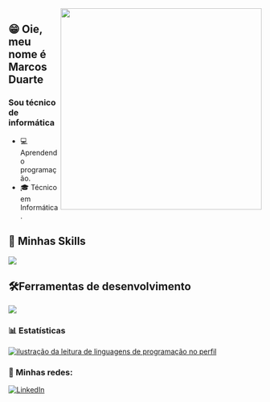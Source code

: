 <img src="https://i.pinimg.com/originals/6e/24/a7/6e24a73090618629b87353dbab6f76db.gif" alt="" min-width="400px" max-width="400px" width="400px" align="right">

## 😁 Oie, meu nome é Marcos Duarte </strong>
<h3> Sou técnico de informática </h3>

- 💻 Aprendendo programação.
- 🎓 Técnico em Informática</a>.

## 🚀 Minhas Skills

<p align="left">
  <a href="https://skillicons.dev">
    <img src="https://skillicons.dev/icons?i=html,css,js," />
  </a>
</p>

## 🛠️Ferramentas de desenvolvimento

<p align="left">
  <a href="https://skillicons.dev">
    <img src="https://skillicons.dev/icons?i=vscode,figma,github," />
  </a>
</p>

### 📊 Estatísticas

<a href="https://github.com/Marcsdurt" title="ilustração do mapeamento de linguagens">
  <img align="center" src="https://github-readme-stats.vercel.app/api/top-langs/?username=Marcsdurt&layout=donut&theme=dracula" alt="ilustração da leitura de linguagens de programação no perfil"/>
</a>

<br>

### 📱 Minhas redes:

<p align="left">
  <a href="https://www.linkedin.com/in/marcos-duarte-742926282" title="LinkedIn">
  <img src="https://img.shields.io/badge/-Linkedin-0e76a8?style=flat-square&logo=Linkedin&logoColor=white&link=/" alt="LinkedIn"/></a>
</p>
